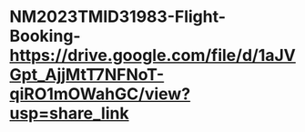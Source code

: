 # NM2023TMID31983-Flight-Booking-https://drive.google.com/file/d/1aJVGpt_AjjMtT7NFNoT-qiRO1mOWahGC/view?usp=share_link
